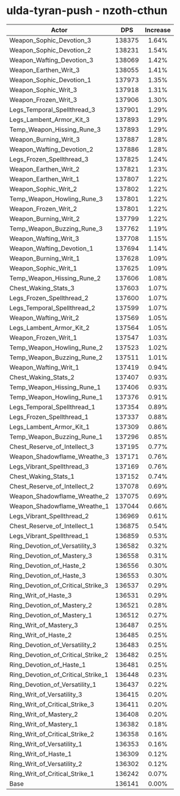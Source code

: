 # ulda-tyran-push - nzoth-cthun
| Actor | DPS | Increase |
|---|:---:|:---:|
|Weapon_Sophic_Devotion_3|138375|1.64%|
|Weapon_Sophic_Devotion_2|138231|1.54%|
|Weapon_Wafting_Devotion_3|138069|1.42%|
|Weapon_Earthen_Writ_3|138055|1.41%|
|Weapon_Sophic_Devotion_1|137973|1.35%|
|Weapon_Sophic_Writ_3|137918|1.31%|
|Weapon_Frozen_Writ_3|137906|1.30%|
|Legs_Temporal_Spellthread_3|137901|1.29%|
|Legs_Lambent_Armor_Kit_3|137893|1.29%|
|Temp_Weapon_Hissing_Rune_3|137893|1.29%|
|Weapon_Burning_Writ_3|137887|1.28%|
|Weapon_Wafting_Devotion_2|137886|1.28%|
|Legs_Frozen_Spellthread_3|137825|1.24%|
|Weapon_Earthen_Writ_2|137821|1.23%|
|Weapon_Earthen_Writ_1|137807|1.22%|
|Weapon_Sophic_Writ_2|137802|1.22%|
|Temp_Weapon_Howling_Rune_3|137801|1.22%|
|Weapon_Frozen_Writ_2|137801|1.22%|
|Weapon_Burning_Writ_2|137799|1.22%|
|Temp_Weapon_Buzzing_Rune_3|137762|1.19%|
|Weapon_Wafting_Writ_3|137708|1.15%|
|Weapon_Wafting_Devotion_1|137694|1.14%|
|Weapon_Burning_Writ_1|137628|1.09%|
|Weapon_Sophic_Writ_1|137625|1.09%|
|Temp_Weapon_Hissing_Rune_2|137606|1.08%|
|Chest_Waking_Stats_3|137603|1.07%|
|Legs_Frozen_Spellthread_2|137600|1.07%|
|Legs_Temporal_Spellthread_2|137599|1.07%|
|Weapon_Wafting_Writ_2|137569|1.05%|
|Legs_Lambent_Armor_Kit_2|137564|1.05%|
|Weapon_Frozen_Writ_1|137547|1.03%|
|Temp_Weapon_Howling_Rune_2|137523|1.02%|
|Temp_Weapon_Buzzing_Rune_2|137511|1.01%|
|Weapon_Wafting_Writ_1|137419|0.94%|
|Chest_Waking_Stats_2|137407|0.93%|
|Temp_Weapon_Hissing_Rune_1|137406|0.93%|
|Temp_Weapon_Howling_Rune_1|137376|0.91%|
|Legs_Temporal_Spellthread_1|137354|0.89%|
|Legs_Frozen_Spellthread_1|137337|0.88%|
|Legs_Lambent_Armor_Kit_1|137309|0.86%|
|Temp_Weapon_Buzzing_Rune_1|137296|0.85%|
|Chest_Reserve_of_Intellect_3|137195|0.77%|
|Weapon_Shadowflame_Wreathe_3|137171|0.76%|
|Legs_Vibrant_Spellthread_3|137169|0.76%|
|Chest_Waking_Stats_1|137152|0.74%|
|Chest_Reserve_of_Intellect_2|137078|0.69%|
|Weapon_Shadowflame_Wreathe_2|137075|0.69%|
|Weapon_Shadowflame_Wreathe_1|137044|0.66%|
|Legs_Vibrant_Spellthread_2|136969|0.61%|
|Chest_Reserve_of_Intellect_1|136875|0.54%|
|Legs_Vibrant_Spellthread_1|136859|0.53%|
|Ring_Devotion_of_Versatility_3|136582|0.32%|
|Ring_Devotion_of_Mastery_3|136558|0.31%|
|Ring_Devotion_of_Haste_2|136556|0.30%|
|Ring_Devotion_of_Haste_3|136553|0.30%|
|Ring_Devotion_of_Critical_Strike_3|136537|0.29%|
|Ring_Writ_of_Haste_3|136531|0.29%|
|Ring_Devotion_of_Mastery_2|136521|0.28%|
|Ring_Devotion_of_Mastery_1|136512|0.27%|
|Ring_Writ_of_Mastery_3|136487|0.25%|
|Ring_Writ_of_Haste_2|136485|0.25%|
|Ring_Devotion_of_Versatility_2|136483|0.25%|
|Ring_Devotion_of_Critical_Strike_2|136482|0.25%|
|Ring_Devotion_of_Haste_1|136481|0.25%|
|Ring_Devotion_of_Critical_Strike_1|136448|0.23%|
|Ring_Devotion_of_Versatility_1|136437|0.22%|
|Ring_Writ_of_Versatility_3|136415|0.20%|
|Ring_Writ_of_Critical_Strike_3|136411|0.20%|
|Ring_Writ_of_Mastery_2|136408|0.20%|
|Ring_Writ_of_Mastery_1|136382|0.18%|
|Ring_Writ_of_Critical_Strike_2|136358|0.16%|
|Ring_Writ_of_Versatility_1|136353|0.16%|
|Ring_Writ_of_Haste_1|136309|0.12%|
|Ring_Writ_of_Versatility_2|136302|0.12%|
|Ring_Writ_of_Critical_Strike_1|136242|0.07%|
|Base|136141|0.00%|
